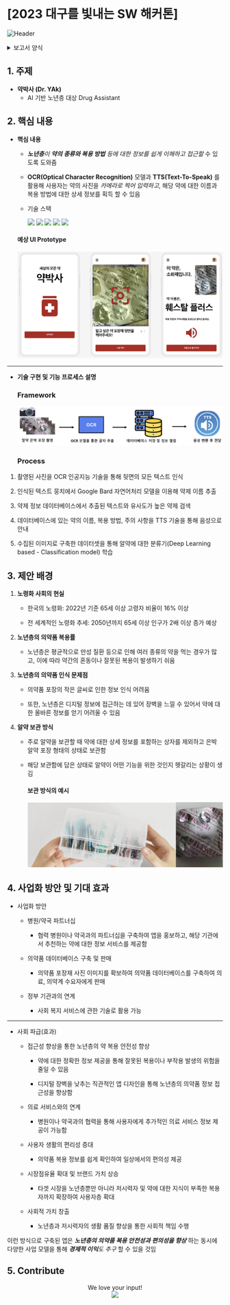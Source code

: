 # [2023 대구를 빛내는 SW 해커톤] 

![Header](http://capsule-render.vercel.app/api?type=rect&color=#05FAC8&height=200&section=header&text=Team%20Dr.%20Yak&fontSize=80&fontAlignY=&animation=twinkling)

<details>
<summary>보고서 양식</summary>
<div markdown="1">       

- 팀명
  
  - 약박사님을 아세요?

- 제출 타입 및 주제
  
  - S타입

- 프로젝트 한 줄 설명
  
  - AI기반의 노년층 대상 약 종류 및 복용 방법 정보 제공 어시스턴트

- 프로젝트에 활용된 기술
  
  - PaddleOCR 인공지능 모델 활용 / TTS / 

- 시연 영상
  
  - URL
    

</div>
</details>


## 1. 주제
- __약박사 (Dr. YAk)__
    - AI 기반 노년층 대상 Drug Assistant


## 2. 핵심 내용
- __핵심 내용__

    - _**노년층**이 **약의 종류와 복용 방법** 등에 대한 정보를 쉽게 이해하고 접근할_ 수 있도록 도와줌

    - __OCR(Optical Character Recognition)__ 모델과 __TTS(Text-To-Speak)__ 를 활용해 사용자는 약의 사진을 _카메라로 찍어 입력하고_, 해당 약에 대한 이름과 복용 방법에 대한 상세 정보를 획득 할 수 있음


    - 기술 스택

        <a href="https://www.python.org/"><img src="https://img.shields.io/badge/python-3776AB?style=for-the-badge&logo=python&logoColor=white"></a> <a href="https://www.w3schools.com/html/"><img src="https://img.shields.io/badge/html5-E34F26?style=for-the-badge&logo=html5&logoColor=white"></a> <a href="https://javascript.info/"><img src="https://img.shields.io/badge/javascript-F7DF1E?style=for-the-badge&logo=javascript&logoColor=black"></a> <a href="https://flask-docs-kr.readthedocs.io/ko/latest/quickstart.html"><img src="https://img.shields.io/badge/flask-000000?style=for-the-badge&logo=flask&logoColor=white"></a> <a href="https://www.w3schools.com/css/"><img src="https://img.shields.io/badge/css-1572B6?style=for-the-badge&logo=css3&logoColor=white"></a>

    #### 예상 UI Prototype

    <a href="./Images/figure1.png"><img src="./Images/figure1.png"></a>

***

- __기술 구현 및 기능 프로세스 설명__

    ### __Framework__

    <a href="./Images/figure1.png"><img src="./Images/figure2.png"></a>

    ### __Process__

1. 촬영된 사진을 OCR 인공지능 기술을 통해 뒷면의 모든 텍스트 인식

2. 인식된 텍스트 뭉치에서 Google Bard 자연어처리 모델을 이용해 약제 이름 추출

3. 약제 정보 데이터베이스에서 추출된 텍스트와 유사도가 높은 약제 검색

4. 데이터베이스에 있는 약의 이름, 복용 방법, 주의 사항을 TTS 기술을 통해 음성으로 안내

5. 수집된 이미지로 구축한 데이터셋을 통해 알약에 대한 분류기(Deep Learning based - Classification model) 학습



## 3. 제안 배경
1. **노령화 사회의 현실**

    - 한국의 노령화: 2022년 기준 65세 이상 고령자 비율이 16% 이상

    - 전 세계적인 노령화 추세: 2050년까지 65세 이상 인구가 2배 이상 증가 예상

2. **노년층의 의약품 복용률**

    - 노년층은 평균적으로 만성 질환 등으로 인해 여러 종류의 약을 먹는 경우가 많고, 이에 따라 약간의 혼동이나 잘못된 복용이 발생하기 쉬움

3. **노년층의 의약품 인식 문제점**

    - 의약품 포장의 작은 글씨로 인한 정보 인식 어려움

    - 또한, 노년층은 디지털 정보에 접근하는 데 있어 장벽을 느낄 수 있어서 약에 대한 올바른 정보를 얻기 어려울 수 있음

4. **알약 보관 방식**

    - 주로 알약을 보관할 때 약에 대한 상세 정보를 포함하는 상자를 제외하고 은박 알약 포장 형태의 상태로 보관함

    - 해당 보관함에 담은 상태로 알약이 어떤 기능을 위한 것인지 헷갈리는 상황이 생김


        #### 보관 방식의 예시
        <a href="./Images/figure3.png"><img src="./Images/figure3.png"></a>  

## 4. 사업화 방안 및 기대 효과
- 사업화 방안

    - 병원/약국 파트너십

        - 협력 병원이나 약국과의 파트너십을 구축하여 앱을 홍보하고, 해당 기관에서 추천하는 약에 대한 정보 서비스를 제공함

    - 의약품 데이터베이스 구축 및 판매

        - 의약품 포장재 사진 이미지를 확보하여 의약품 데이터베이스를 구축하여 의료, 의약계 수요자에게 판매

    - 정부 기관과의 연계

        - 사회 복지 서비스에 관한 기술로 활용 가능
    

***

- 사회 파급(효과)

    - 접근성 향상을 통한 노년층의 약 복용 안전성 향상

        - 약에 대한 정확한 정보 제공을 통해 잘못된 복용이나 부작용 발생의 위험을 줄일 수 있음

        - 디지털 장벽을 낮추는 직관적인 앱 디자인을 통해 노년층의 의약품 정보 접근성을 향상함

    - 의료 서비스와의 연계

        - 병원이나 약국과의 협력을 통해 사용자에게 추가적인 의료 서비스 정보 제공이 가능함

    - 사용자 생활의 편리성 증대

        - 의약품 복용 정보를 쉽게 확인하여 일상에서의 편의성 제공

    - 시장점유율 확대 및 브랜드 가치 상승

        - 타겟 시장을 노년층뿐만 아니라 저시력자 및 약에 대한 지식이 부족한 복용자까지 확장하여 사용자층 확대

    - 사회적 가치 창출

        - 노년층과 저시력자의 생활 품질 향상을 통한 사회적 책임 수행

이런 방식으로 구축된 앱은 _**노년층의 의약품 복용 안전성과 편의성을 향상**_ 하는 동시에 다양한 사업 모델을 통해 _**경제적 이익**도 추구_ 할 수 있을 것임

## 5. Contribute
<div align="center"> We love your input!</div>


<div align="center"><a href="https://github.com/aicoss-wim-team/Dr.-Hong/graphs/contributors">
  <img src="https://contrib.rocks/image?repo=aicoss-wim-team/Dr.-Hong" />
</a></div>
